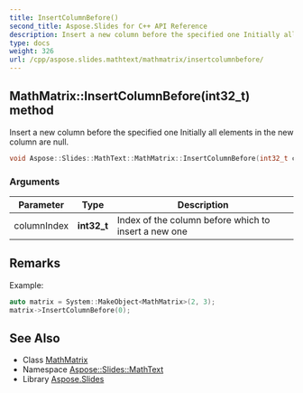 ```yaml
---
title: InsertColumnBefore()
second_title: Aspose.Slides for C++ API Reference
description: Insert a new column before the specified one Initially all elements in the new column are null.
type: docs
weight: 326
url: /cpp/aspose.slides.mathtext/mathmatrix/insertcolumnbefore/
---
```

## MathMatrix::InsertColumnBefore(int32_t) method


Insert a new column before the specified one Initially all elements in the new column are null.

```cpp
void Aspose::Slides::MathText::MathMatrix::InsertColumnBefore(int32_t columnIndex) override
```


### Arguments

| Parameter | Type | Description |
| --- | --- | --- |
| columnIndex | **int32_t** | Index of the column before which to insert a new one |
## Remarks



Example: 
```cpp
auto matrix = System::MakeObject<MathMatrix>(2, 3);
matrix->InsertColumnBefore(0);
```

## See Also

* Class [MathMatrix](./)
* Namespace [Aspose::Slides::MathText](../)
* Library [Aspose.Slides](../../)